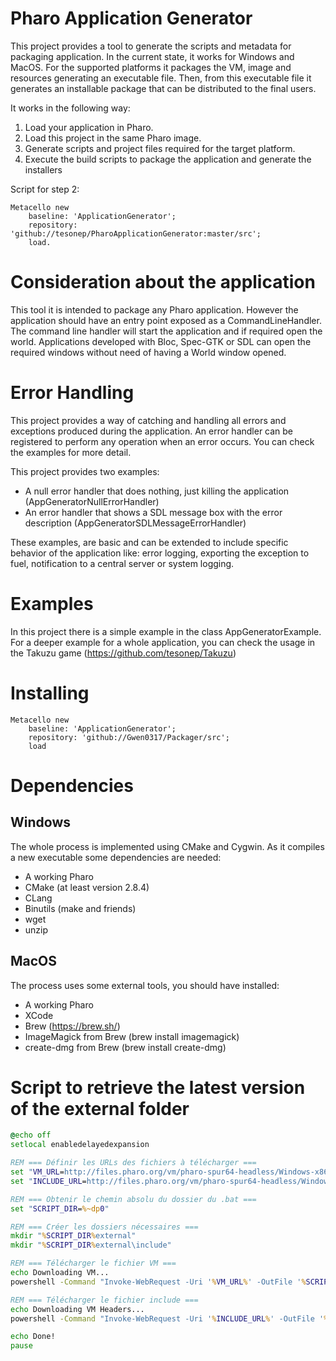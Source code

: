 # Pharo Application Generator

This project provides a tool to generate the scripts and metadata for packaging application.
In the current state, it works for Windows and MacOS.
For the supported platforms it packages the VM, image and resources generating an executable file.
Then, from this executable file it generates an installable package that can be distributed to the final users.

It works in the following way:

1. Load your application in Pharo.
2. Load this project in the same Pharo image.
3. Generate scripts and project files required for the target platform.
4. Execute the build scripts to package the application and generate the installers

Script for step 2:
```smalltalk
Metacello new
    baseline: 'ApplicationGenerator';
    repository: 'github://tesonep/PharoApplicationGenerator:master/src';
    load.
```

# Consideration about the application

This tool it is intended to package any Pharo application. 
However the application should have an entry point exposed as a CommandLineHandler.
The command line handler will start the application and if required open the world.
Applications developed with Bloc, Spec-GTK or SDL can open the required windows without need of having a World window opened.

# Error Handling

This project provides a way of catching and handling all errors and exceptions produced during the application.
An error handler can be registered to perform any operation when an error occurs.
You can check the examples for more detail.

This project provides two examples:

- A null error handler that does nothing, just killing the application (AppGeneratorNullErrorHandler)
- An error handler that shows a SDL message box with the error description (AppGeneratorSDLMessageErrorHandler)

These examples, are basic and can be extended to include specific behavior of the application like: error logging, exporting the exception to fuel, notification to a central server or system logging.

# Examples
In this project there is a simple example in the class AppGeneratorExample. 
For a deeper example for a whole application, you can check the usage in the Takuzu game (https://github.com/tesonep/Takuzu)

# Installing

```smalltalk
Metacello new
	baseline: 'ApplicationGenerator';
	repository: 'github://Gwen0317/Packager/src';
	load
```

# Dependencies

## Windows

The whole process is implemented using CMake and Cygwin. As it compiles a new executable some dependencies are needed:

- A working Pharo
- CMake (at least version 2.8.4)
- CLang
- Binutils (make and friends)
- wget
- unzip

## MacOS

The process uses some external tools, you should have installed:

- A working Pharo
- XCode
- Brew (https://brew.sh/)
- ImageMagick from Brew (brew install imagemagick)
- create-dmg from Brew (brew install create-dmg)


# Script to retrieve the latest version of the external folder

```.bat
@echo off
setlocal enabledelayedexpansion

REM === Définir les URLs des fichiers à télécharger ===
set "VM_URL=http://files.pharo.org/vm/pharo-spur64-headless/Windows-x86_64/latest10.zip"
set "INCLUDE_URL=http://files.pharo.org/vm/pharo-spur64-headless/Windows-x86_64/include/latest10.zip"

REM === Obtenir le chemin absolu du dossier du .bat ===
set "SCRIPT_DIR=%~dp0"

REM === Créer les dossiers nécessaires ===
mkdir "%SCRIPT_DIR%external"
mkdir "%SCRIPT_DIR%external\include"

REM === Télécharger le fichier VM ===
echo Downloading VM...
powershell -Command "Invoke-WebRequest -Uri '%VM_URL%' -OutFile '%SCRIPT_DIR%external\latest10.zip'"

REM === Télécharger le fichier include ===
echo Downloading VM Headers...
powershell -Command "Invoke-WebRequest -Uri '%INCLUDE_URL%' -OutFile '%SCRIPT_DIR%external\include\latest10.zip'"

echo Done!
pause

```


